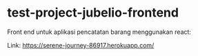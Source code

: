 # test-project-jubelio-frontend

Front end untuk aplikasi pencatatan barang menggunakan react:

Link: https://serene-journey-86917.herokuapp.com/
